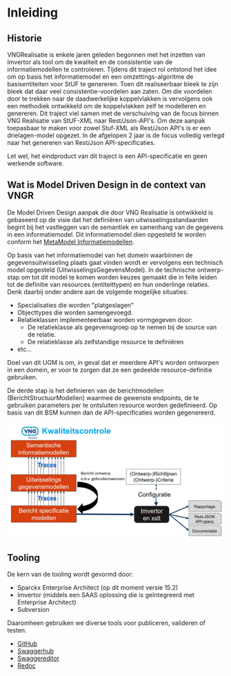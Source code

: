 # Inleiding

## Historie

VNGRealisatie is enkele jaren geleden begonnen met het inzetten van Imvertor als tool om de kwaliteit en de consistentie van de informatiemodellen te controleren. Tijdens dit traject rol ontstond het idee om op basis het informatiemodel en een omzettings-algoritme de basisentiteiten voor StUF te genereren. Toen dit realiseerbaar bleek te zijn bleek dat daar veel consistentie-voordelen aan zaten. Om die voordelen door te trekken naar de daadwerkelijke koppelvlakken is vervolgens ook een methodiek ontwikkeld om de koppelvlakken zelf te modelleren en genereren.
Dit traject viel samen met de verschuiving van de focus binnen VNG Realisatie van StUF-XML naar Rest/Json-API's.
Om deze aanpak toepasbaar te maken voor zowel Stuf-XML als Rest/Json API's is er een drielagen-model opgezet. In de afgelopen 2 jaar is de focus volledig verlegd naar het genereren van Rest/Json API-specificaties.

Let wel, het eindproduct van dit traject is een API-specificatie en geen werkende software.  

## Wat is Model Driven Design in de context van VNGR

De Model Driven Design aanpak die door VNG Realisatie is ontwikkeld is gebaseerd op de visie dat het definiëren van uitwisselingsstandaarden begint bij het vastleggen van de semantiek en samenhang van de gegevens in een informatiemodel. Dit informatiemodel dien opgesteld te worden conform het [MetaModel Informatiemodellen](https://docs.geostandaarden.nl/mim/mim/).

Op basis van het informatiemodel van het domein waarbinnen de gegevensuitwisseling plaats gaat vinden wordt er vervolgens een technisch model opgesteld (UitwisselingsGegevensModel). In de technische ontwerp-stap om tot dit model te komen worden keuzes gemaakt die in feite leiden tot de definitie van resources (entiteittypen) en hun onderlinge relaties. Denk daarbij onder andere aan de volgende mogelijke situaties:

- Specialisaties die worden "platgeslagen"
- Objecttypes die worden samengevoegd.
- Relatieklassen implementeerbaar worden vormgegeven door:
  - De relatieklasse als gegevensgroep op te nemen bij de source van de relatie.
  - De relatieklasse als zelfstandige resource te definiëren
- etc...

Doel van dit UGM is om, in geval dat er meerdere API's worden ontworpen in een domein, er voor te zorgen dat ze een gedeelde resource-definitie gebruiken.

De derde stap is het definieren van de berichtmodellen (BerichtStructuurModellen) waarmee de gewenste endpoints, de te gebruiken parameters per te ontsluiten resource worden gedefinieerd. Op basis van dit BSM kunnen dan de API-specificaties worden gegenereerd.

![drielagenmodel](./images/drielagenmodel.JPG)

## Tooling

De kern van de tooling wordt gevormd door:

- Sparckx Enterprise Architect (op dit moment versie 15.2)
- Imvertor (middels een SAAS oplossing die is geïntegreerd met Enterprise Architect)
- Subversion

Daaromheen gebruiken we diverse tools voor publiceren, valideren of testen.

- [GitHub](https://github.com/VNG-Realisatie)
- [Swaggerhub](https://app.swaggerhub.com/home)
- [Swaggereditor](https://editor.swagger.io/)
- [Redoc](https://redoc.ly/)
